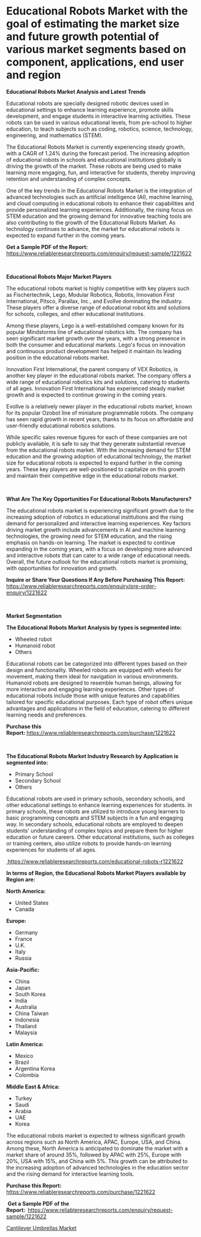 <p><h1>Educational Robots Market with the goal of estimating the market size and future growth potential of various market segments based on component, applications, end user and region</h1></p><p><strong>Educational Robots Market Analysis and Latest Trends</strong></p>
<p><p>Educational robots are specially designed robotic devices used in educational settings to enhance learning experience, promote skills development, and engage students in interactive learning activities. These robots can be used in various educational levels, from pre-school to higher education, to teach subjects such as coding, robotics, science, technology, engineering, and mathematics (STEM).</p><p>The Educational Robots Market is currently experiencing steady growth, with a CAGR of 1.24% during the forecast period. The increasing adoption of educational robots in schools and educational institutions globally is driving the growth of the market. These robots are being used to make learning more engaging, fun, and interactive for students, thereby improving retention and understanding of complex concepts.</p><p>One of the key trends in the Educational Robots Market is the integration of advanced technologies such as artificial intelligence (AI), machine learning, and cloud computing in educational robots to enhance their capabilities and provide personalized learning experiences. Additionally, the rising focus on STEM education and the growing demand for innovative teaching tools are also contributing to the growth of the Educational Robots Market. As technology continues to advance, the market for educational robots is expected to expand further in the coming years.</p></p>
<p><strong>Get a Sample PDF of the Report:&nbsp;</strong> <a href="https://www.reliableresearchreports.com/enquiry/request-sample/1221622">https://www.reliableresearchreports.com/enquiry/request-sample/1221622</a></p>
<p>&nbsp;</p>
<p><strong>Educational Robots Major Market Players</strong></p>
<p><p>The educational robots market is highly competitive with key players such as Fischertechnik, Lego, Modular Robotics, Robotis, Innovation First International, Pitsco, Parallax, Inc., and Evollve dominating the industry. These players offer a diverse range of educational robot kits and solutions for schools, colleges, and other educational institutions.</p><p>Among these players, Lego is a well-established company known for its popular Mindstorms line of educational robotics kits. The company has seen significant market growth over the years, with a strong presence in both the consumer and educational markets. Lego's focus on innovation and continuous product development has helped it maintain its leading position in the educational robots market.</p><p>Innovation First International, the parent company of VEX Robotics, is another key player in the educational robots market. The company offers a wide range of educational robotics kits and solutions, catering to students of all ages. Innovation First International has experienced steady market growth and is expected to continue growing in the coming years.</p><p>Evollve is a relatively newer player in the educational robots market, known for its popular Ozobot line of miniature programmable robots. The company has seen rapid growth in recent years, thanks to its focus on affordable and user-friendly educational robotics solutions.</p><p>While specific sales revenue figures for each of these companies are not publicly available, it is safe to say that they generate substantial revenue from the educational robots market. With the increasing demand for STEM education and the growing adoption of educational technology, the market size for educational robots is expected to expand further in the coming years. These key players are well-positioned to capitalize on this growth and maintain their competitive edge in the educational robots market.</p></p>
<p>&nbsp;</p>
<p><strong>What Are The Key Opportunities For Educational Robots Manufacturers?</strong></p>
<p><p>The educational robots market is experiencing significant growth due to the increasing adoption of robotics in educational institutions and the rising demand for personalized and interactive learning experiences. Key factors driving market growth include advancements in AI and machine learning technologies, the growing need for STEM education, and the rising emphasis on hands-on learning. The market is expected to continue expanding in the coming years, with a focus on developing more advanced and interactive robots that can cater to a wide range of educational needs. Overall, the future outlook for the educational robots market is promising, with opportunities for innovation and growth.</p></p>
<p><strong>Inquire or Share Your Questions If Any Before Purchasing This Report:</strong> <a href="https://www.reliableresearchreports.com/enquiry/pre-order-enquiry/1221622">https://www.reliableresearchreports.com/enquiry/pre-order-enquiry/1221622</a></p>
<p>&nbsp;</p>
<p><strong>Market Segmentation</strong></p>
<p><strong>The Educational Robots Market Analysis by types is segmented into:</strong></p>
<p><ul><li>Wheeled robot</li><li>Humanoid robot</li><li>Others</li></ul></p>
<p><p>Educational robots can be categorized into different types based on their design and functionality. Wheeled robots are equipped with wheels for movement, making them ideal for navigation in various environments. Humanoid robots are designed to resemble human beings, allowing for more interactive and engaging learning experiences. Other types of educational robots include those with unique features and capabilities tailored for specific educational purposes. Each type of robot offers unique advantages and applications in the field of education, catering to different learning needs and preferences.</p></p>
<p><strong>Purchase this Report:&nbsp;</strong><a href="https://www.reliableresearchreports.com/purchase/1221622">https://www.reliableresearchreports.com/purchase/1221622</a></p>
<p>&nbsp;</p>
<p><strong>The Educational Robots Market Industry Research by Application is segmented into:</strong></p>
<p><ul><li>Primary School</li><li>Secondary School</li><li>Others</li></ul></p>
<p><p>Educational robots are used in primary schools, secondary schools, and other educational settings to enhance learning experiences for students. In primary schools, these robots are utilized to introduce young learners to basic programming concepts and STEM subjects in a fun and engaging way. In secondary schools, educational robots are employed to deepen students' understanding of complex topics and prepare them for higher education or future careers. Other educational institutions, such as colleges or training centers, also utilize robots to provide hands-on learning experiences for students of all ages.</p></p>
<p><a href="https://www.reliableresearchreports.com/educational-robots-r1221622">&nbsp;https://www.reliableresearchreports.com/educational-robots-r1221622</a></p>
<p><strong>In terms of Region, the Educational Robots Market Players available by Region are:</strong></p>
<p>
    <p> <strong> North America: </strong>
        <ul>
            <li>United States</li>
            <li>Canada</li>
        </ul>
        </p> 
    <p> <strong> Europe: </strong>
        <ul>
            <li>Germany</li>
            <li>France</li>
            <li>U.K.</li>
            <li>Italy</li>
            <li>Russia</li>
        </ul>
        </p> 
    <p> <strong> Asia-Pacific: </strong>
        <ul>
            <li>China</li>
            <li>Japan</li>
            <li>South Korea</li>
            <li>India</li>
            <li>Australia</li>
            <li>China Taiwan</li>
            <li>Indonesia</li>
            <li>Thailand</li>
            <li>Malaysia</li>
        </ul>
        </p> 
    <p> <strong> Latin America: </strong>
        <ul>
            <li>Mexico</li>
            <li>Brazil</li>
            <li>Argentina Korea</li>
            <li>Colombia</li>
        </ul>
        </p> 
    <p> <strong> Middle East & Africa: </strong>
        <ul>
            <li>Turkey</li>
            <li>Saudi</li>
            <li>Arabia</li>
            <li>UAE</li>
            <li>Korea</li>
        </ul>
    </p>
    </p>
<p><p>The educational robots market is expected to witness significant growth across regions such as North America, APAC, Europe, USA, and China. Among these, North America is anticipated to dominate the market with a market share of around 35%, followed by APAC with 25%, Europe with 20%, USA with 15%, and China with 5%. This growth can be attributed to the increasing adoption of advanced technologies in the education sector and the rising demand for interactive learning tools.</p></p>
<p><strong>Purchase this Report: </strong><a href="https://www.reliableresearchreports.com/purchase/1221622">https://www.reliableresearchreports.com/purchase/1221622</a></p>
<p>&nbsp;<strong>Get a Sample PDF of the Report:&nbsp;&nbsp;</strong><a href="https://www.reliableresearchreports.com/enquiry/request-sample/1221622">https://www.reliableresearchreports.com/enquiry/request-sample/1221622</a></p>
<p><strong></strong></p>
<p><p><a href="https://github.com/santosh758595/Market-Research-Report-List-5/blob/main/cantilever-umbrellas-market.md">Cantilever Umbrellas Market</a></p></p>